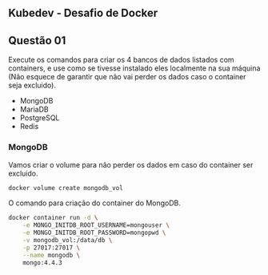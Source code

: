 ## Kubedev - Desafio de Docker

## Questão 01
Execute os comandos para criar os 4 bancos de dados listados com containers, e use
como se tivesse instalado eles localmente na sua máquina (Não esquece de garantir
que não vai perder os dados caso o container seja excluido).

- MongoDB
- MariaDB
- PostgreSQL
- Redis

### MongoDB

Vamos criar o volume para não perder os dados em caso do container ser excluido.

```bash
docker volume create mongodb_vol
```

O comando para criação do container do MongoDB.

```bash
docker container run -d \
	-e MONGO_INITDB_ROOT_USERNAME=mongouser \
	-e MONGO_INITDB_ROOT_PASSWORD=mongopwd \
	-v mongodb_vol:/data/db \
	-p 27017:27017 \
	--name mongodb \
	mongo:4.4.3
```
